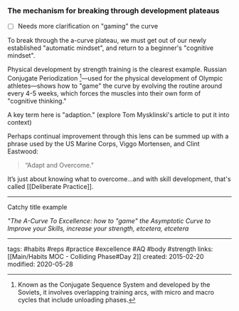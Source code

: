 ### The mechanism for breaking through development plateaus
- [ ] Needs more clarification on "gaming" the curve

To break through the a-curve plateau, we must get out of our newly established "automatic mindset", and return to a beginner's "cognitive mindset". 

Physical development by strength training is the clearest example. 
Russian Conjugate Periodization [^1]—used for the physical development of Olympic athletes—shows how to "game" the curve by evolving the routine around every 4-5 weeks, which forces the muscles into their own form of "cognitive thinking."

A key term here is "adaption." (explore Tom Mysklinski's article to put it into context)

Perhaps continual improvement through this lens can be summed up with a phrase used by the US Marine Corps, Viggo Mortensen, and Clint Eastwood: 

> “Adapt and Overcome."

It’s just about knowing what to overcome…and with skill development, that's called [[Deliberate Practice]].

---
Catchy title example

*"The A-Curve To Excellence: how to "game" the Asymptotic Curve to Improve your Skills, increase your strength, etcetera, etcetera*

---
tags: #habits #reps #practice #excellence #AQ #body #strength
links: [[Main/Habits MOC - Colliding Phase#Day 2]]
created: 2015-02-20
modified: 2020-05-28

[^1]: Known as the Conjugate Sequence System and developed by the Soviets, it involves overlapping training arcs, with micro and macro cycles that include unloading phases.